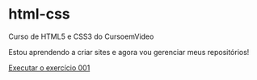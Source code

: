 # html-css
 Curso de HTML5 e CSS3 do CursoemVideo

Estou aprendendo a criar sites e agora vou gerenciar meus repositórios!

<a href="https://antoniomarcosnds.github.io/html-css/exercicios/ex001/index.html">Executar o exercício 001</a>